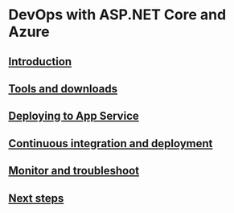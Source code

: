 # DevOps with ASP.NET Core and Azure
## [Introduction](xref:azure/devops/index)
## [Tools and downloads](xref:azure/devops/tools-and-downloads)
## [Deploying to App Service](xref:azure/devops/deploy-to-app-service)
## [Continuous integration and deployment](xref:azure/devops/cicd)
## [Monitor and troubleshoot](xref:azure/devops/monitor)
## [Next steps](xref:azure/devops/next-steps)
